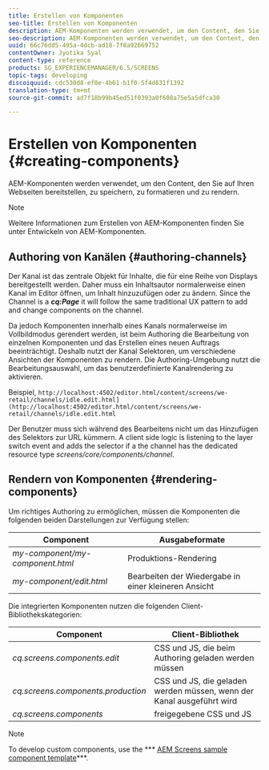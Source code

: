 ```yaml
---
title: Erstellen von Komponenten
seo-title: Erstellen von Komponenten
description: AEM-Komponenten werden verwendet, um den Content, den Sie auf Ihren Webseiten bereitstellen, zu speichern, zu formatieren und zu rendern. Folgen Sie dieser Seite, um mehr über das Authoring von Kanälen und das Rendern von Komponenten zu erfahren.
seo-description: AEM-Komponenten werden verwendet, um den Content, den Sie auf Ihren Webseiten bereitstellen, zu speichern, zu formatieren und zu rendern. Folgen Sie dieser Seite, um mehr über das Authoring von Kanälen und das Rendern von Komponenten zu erfahren.
uuid: 66c76dd5-495a-4dcb-ad18-7f8a92669752
contentOwner: Jyotika Syal
content-type: reference
products: SG_EXPERIENCEMANAGER/6.5/SCREENS
topic-tags: developing
discoiquuid: cdc530d8-ef0e-4b61-b1f0-5f4d831f1392
translation-type: tm+mt
source-git-commit: ad7f18b99b45ed51f0393a0f608a75e5a5dfca30

---
```



# Erstellen von Komponenten {#creating-components}

AEM-Komponenten werden verwendet, um den Content, den Sie auf Ihren Webseiten bereitstellen, zu speichern, zu formatieren und zu rendern.

>[!NOTE]
>
>Weitere Informationen zum Erstellen von AEM-Komponenten finden Sie unter Entwickeln von AEM-Komponenten.

## Authoring von Kanälen {#authoring-channels}

Der Kanal ist das zentrale Objekt für Inhalte, die für eine Reihe von Displays bereitgestellt werden. Daher muss ein Inhaltsautor normalerweise einen Kanal im Editor öffnen, um Inhalt hinzuzufügen oder zu ändern. Since the Channel is a ***cq:Page*** it will follow the same traditional UX pattern to add and change components on the channel.

Da jedoch Komponenten innerhalb eines Kanals normalerweise im Vollbildmodus gerendert werden, ist beim Authoring die Bearbeitung von einzelnen Komponenten und das Erstellen eines neuen Auftrags beeinträchtigt. Deshalb nutzt der Kanal Selektoren, um verschiedene Ansichten der Komponenten zu rendern. Die Authoring-Umgebung nutzt die Bearbeitungsauswahl, um das benutzerdefinierte Kanalrendering zu aktivieren.

Beispiel, `http://localhost:4502/editor.html/content/screens/we-retail/channels/idle.edit.html](http://localhost:4502/editor.html/content/screens/we-retail/channels/idle.edit.html`

Der Benutzer muss sich während des Bearbeitens nicht um das Hinzufügen des Selektors zur URL kümmern. A client side logic is listening to the layer switch event and adds the selector if a the channel has the dedicated resource type *screens/core/components/channel.*

## Rendern von Komponenten {#rendering-components}

Um richtiges Authoring zu ermöglichen, müssen die Komponenten die folgenden beiden Darstellungen zur Verfügung stellen:

| **Component** | **Ausgabeformate** |
|---|---|
| *my-component/my-component.html* | Produktions-Rendering |
| *my-component/edit.html* | Bearbeiten der Wiedergabe in einer kleineren Ansicht |

Die integrierten Komponenten nutzen die folgenden Client-Bibliothekskategorien:

| **Component** | **Client-Bibliothek** |
|---|---|
| *cq.screens.components.edit* | CSS und JS, die beim Authoring geladen werden müssen |
| *cq.screens.components.production* | CSS und JS, die geladen werden müssen, wenn der Kanal ausgeführt wird |
| *cq.screens.components* | freigegebene CSS und JS |

>[!NOTE]
>
>To develop custom components, use the *** [AEM Screens sample component template](https://github.com/Adobe-Marketing-Cloud/aem-screens-component-template)***.

